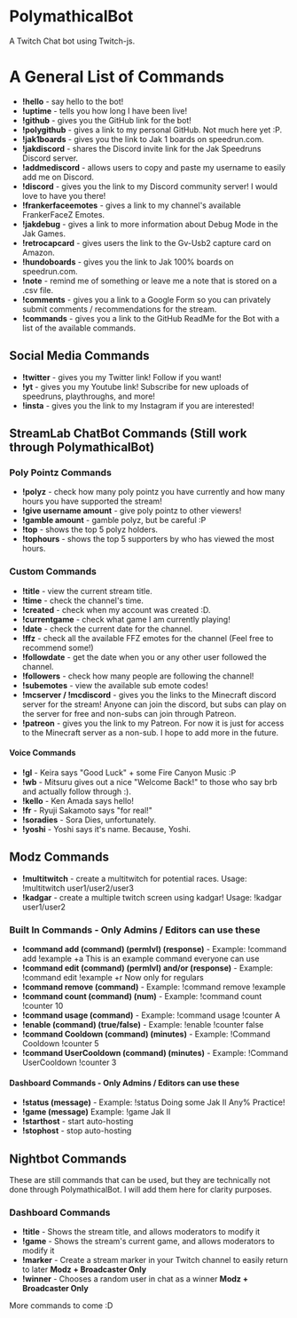 # PolymathicalBot
A Twitch Chat bot using Twitch-js. 


# A General List of Commands

- **!hello** - say hello to the bot!
- **!uptime** - tells you how long I have been live!
- **!github** - gives you the GitHub link for the bot!
- **!polygithub** - gives a link to my personal GitHub. Not much here yet :P.
- **!jak1boards** - gives you the link to Jak 1 boards on speedrun.com.
- **!jakdiscord** - shares the Discord invite link for the Jak Speedruns Discord server.
- **!addmediscord** - allows users to copy and paste my username to easily add me on Discord.
- **!discord** - gives you the link to my Discord community server! I would love to have you there!
- **!frankerfaceemotes** - gives a link to my channel's available FrankerFaceZ Emotes. 
- **!jakdebug** - gives a link to more information about Debug Mode in the Jak Games.
- **!retrocapcard** - gives users the link to the Gv-Usb2 capture card on Amazon. 
- **!hundoboards** - gives you the link to Jak 100% boards on speedrun.com.
- **!note** - remind me of something or leave me a note that is stored on a .csv file.
- **!comments** - gives you a link to a Google Form so you can privately submit comments / recommendations for the stream.
- **!commands** - gives you a link to the GitHub ReadMe for the Bot with a list of the available commands. 

## Social Media Commands
- **!twitter** - gives you my Twitter link! Follow if you want!
- **!yt** - gives you my Youtube link! Subscribe for new uploads of speedruns, playthroughs, and more!
- **!insta** - gives you the link to my Instagram if you are interested!

## StreamLab ChatBot Commands (Still work through PolymathicalBot)

### Poly Pointz Commands
- **!polyz** - check how many poly pointz you have currently and how many hours you have supported the stream!
- **!give username amount** - give poly pointz to other viewers!
- **!gamble amount** - gamble polyz, but be careful :P
- **!top** - shows the top 5 polyz holders.
- **!tophours** - shows the top 5 supporters by who has viewed the most hours.

### Custom Commands

- **!title** - view the current stream title. 
- **!time** - check the channel's time.
- **!created** - check when my account was created :D.
- **!currentgame** - check what game I am currently playing!
- **!date** - check the current date for the channel.
- **!ffz** - check all the available FFZ emotes for the channel (Feel free to recommend some!)
- **!followdate** - get the date when you or any other user followed the channel.
- **!followers** - check how many people are following the channel!
- **!subemotes** - view the available sub emote codes!
- **!mcserver / !mcdiscord** - gives you the links to the Minecraft discord server for the stream! Anyone can join the discord, but subs can play on the server for free and non-subs can join through Patreon. 
- **!patreon** - gives you the link to my Patreon. For now it is just for access to the Minecraft server as a non-sub. I hope to add more in the future.

#### Voice Commands

- **!gl** - Keira says "Good Luck" + some Fire Canyon Music :P
- **!wb** - Mitsuru gives out a nice "Welcome Back!" to those who say brb and actually follow through :).
- **!kello** - Ken Amada says hello!
- **!fr** - Ryuji Sakamoto says "for real!"
- **!soradies** - Sora Dies, unfortunately.
- **!yoshi** - Yoshi says it's name. Because, Yoshi.

## Modz Commands
- **!multitwitch** - create a multitwitch for potential races. Usage: !multitwitch user1/user2/user3
- **!kadgar** - create a multiple twitch screen using kadgar! Usage: !kadgar user1/user2

### Built In Commands - Only Admins / Editors can use these
- **!command add (command) (permlvl) (response)** - Example: !command add !example +a This is an example command everyone can use
- **!command edit (command) (permlvl) and/or (response)** - Example: !command edit !example +r Now only for regulars
- **!command remove (command)** - Example: !command remove !example
- **!command count (command) (num)** - Example: !command count !counter 10
- **!command usage (command)** - Example: !command usage !counter A
- **!enable (command) (true/false)** - Example: !enable !counter false
- **!command Cooldown (command) (minutes)** - Example: !Command Cooldown !counter 5
- **!command UserCooldown (command) (minutes)** - Example: !Command UserCooldown !counter 3

#### Dashboard Commands - Only Admins / Editors can use these
- **!status (message)** - Example: !status Doing some Jak II Any% Practice!
- **!game (message)** Example: !game Jak II
- **!starthost** - start auto-hosting
- **!stophost** - stop auto-hosting

## Nightbot Commands 
These are still commands that can be used, but they are technically not done through PolymathicalBot. I will add them here for clarity purposes.

### Dashboard Commands
- **!title** - Shows the stream title, and allows moderators to modify it
- **!game** - Shows the stream's current game, and allows moderators to modify it
- **!marker** - Create a stream marker in your Twitch channel to easily return to later **Modz + Broadcaster Only**
- **!winner** - Chooses a random user in chat as a winner **Modz + Broadcaster Only**

More commands to come :D
